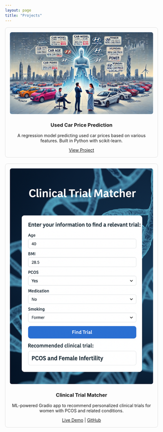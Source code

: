 ```yaml
---
layout: page
title: "Projects"
---
```


<style>
.project-grid {
  display: flex;
  flex-wrap: wrap;
  gap: 20px;
}

.project-card {
  flex: 1 1 300px;
  border: 1px solid #ddd;
  padding: 15px;
  border-radius: 8px;
  text-align: center;
}

.project-card img {
  max-width: 100%;
  border-radius: 6px;
}
</style>

<div class="project-grid">

<div class="project-card">
  <img src="/assets/car_price.jpg" alt="Car Price Project">
  <h3>Used Car Price Prediction</h3>
  <p>A regression model predicting used car prices based on various features. Built in Python with scikit-learn.</p>
  <a href="https://github.com/drtirnadeb/car-price-prediction" target="_blank">View Project</a>
</div>

<div class="project-card">
  <img src="/assets/Clinical_trial_matcher.jpg" alt="Clinical Trial Matcher">
  <h3>Clinical Trial Matcher</h3>
  <p>ML-powered Gradio app to recommend personalized clinical trials for women with PCOS and related conditions.</p>
  <a href="https://huggingface.co/spaces/tirnadebphd/clinical-trial-matcher" target="_blank">Live Demo</a> |
  <a href="https://github.com/drtirnadeb/clinical-trial-matcher" target="_blank">GitHub</a>
</div>

</div>
